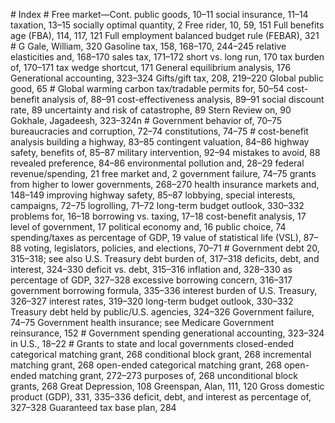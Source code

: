 \# Index # Free market—Cont. public goods, 10–11 social insurance, 11–14 taxation, 13–15 socially optimal quantity, 2 Free rider, 10, 59, 151 Full benefits age (FBA), 114, 117, 121 Full employment balanced budget rule (FEBAR), 321 # G Gale, William, 320 Gasoline tax, 158, 168–170, 244–245 relative elasticities and, 168–170 sales tax, 171–172 short vs. long run, 170 tax burden of, 170–171 tax wedge shortcut, 171 General equilibrium analysis, 176 Generational accounting, 323–324 Gifts/gift tax, 208, 219–220 Global public good, 65 # Global warming carbon tax/tradable permits for, 50–54 cost-benefit analysis of, 88–91 cost-effectiveness analysis, 89–91 social discount rate, 89 uncertainty and risk of catastrophe, 89 Stern Review on, 90 Gokhale, Jagadeesh, 323–324n # Government behavior of, 70–75 bureaucracies and corruption, 72–74 constitutions, 74–75 # cost-benefit analysis building a highway, 83–85 contingent valuation, 84–86 highway safety, benefits of, 85–87 military intervention, 92–94 mistakes to avoid, 88 revealed preference, 84–86 environmental pollution and, 28–29 federal revenue/spending, 21 free market and, 2 government failure, 74–75 grants from higher to lower governments, 268–270 health insurance markets and, 148–149 improving highway safety, 85–87 lobbying, special interests, campaigns, 72–75 logrolling, 71–72 long-term budget outlook, 330–332 problems for, 16–18 borrowing vs. taxing, 17–18 cost-benefit analysis, 17 level of government, 17 political economy and, 16 public choice, 74 spending/taxes as percentage of GDP, 19 value of statistical life (VSL), 87–88 voting, legislators, policies, and elections, 70–71 # Government debt 20, 315–318; see also U.S. Treasury debt burden of, 317–318 deficits, debt, and interest, 324–330 deficit vs. debt, 315–316 inflation and, 328–330 as percentage of GDP, 327–328 excessive borrowing concern, 316–317 government borrowing formula, 335–336 interest burden of U.S. Treasury, 326–327 interest rates, 319–320 long-term budget outlook, 330–332 Treasury debt held by public/U.S. agencies, 324–326 Government failure, 74–75 Government health insurance; see Medicare Government reinsurance, 152 # Government spending generational accounting, 323–324 in U.S., 18–22 # Grants to state and local governments closed-ended categorical matching grant, 268 conditional block grant, 268 incremental matching grant, 268 open-ended categorical matching grant, 268 open-ended matching grant, 272–273 purposes of, 268 unconditional block grants, 268 Great Depression, 108 Greenspan, Alan, 111, 120 Gross domestic product (GDP), 331, 335–336 deficit, debt, and interest as percentage of, 327–328 Guaranteed tax base plan, 284